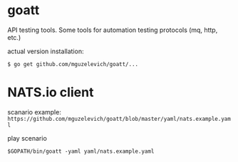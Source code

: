 # goatt

API testing tools. Some tools for automation testing protocols (mq, http, etc.)

actual version installation:

```
$ go get github.com/mguzelevich/goatt/...
```

# NATS.io client

scanario example: `https://github.com/mguzelevich/goatt/blob/master/yaml/nats.example.yaml`

play scenario

```
$GOPATH/bin/goatt -yaml yaml/nats.example.yaml
```
